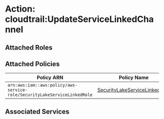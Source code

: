 # Action: cloudtrail:UpdateServiceLinkedChannel

## Attached Roles

## Attached Policies

| Policy ARN | Policy Name |
|------------|-------------|
| `arn:aws:iam::aws:policy/aws-service-role/SecurityLakeServiceLinkedRole` | [SecurityLakeServiceLinkedRole](../policies.md#securitylakeservicelinkedrole) |

## Associated Services

